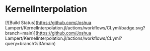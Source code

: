 # KernelInterpolation

[![Build Status](https://github.com/Joshua Lampert/KernelInterpolation.jl/actions/workflows/CI.yml/badge.svg?branch=main)](https://github.com/Joshua Lampert/KernelInterpolation.jl/actions/workflows/CI.yml?query=branch%3Amain)

